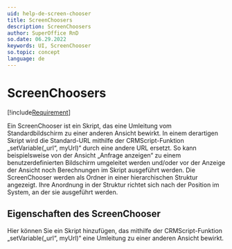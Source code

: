 ```yaml
---
uid: help-de-screen-chooser
title: ScreenChoosers
description: ScreenChoosers
author: SuperOffice RnD
so.date: 06.29.2022
keywords: UI, ScreenChooser
so.topic: concept
language: de
---
```


# ScreenChoosers

[!include[Requirement](../../../learn/includes/req-expander-services.md)]

Ein ScreenChooser ist ein Skript, das eine Umleitung vom Standardbildschirm zu einer anderen Ansicht bewirkt. In einem derartigen Skript wird die Standard-URL mithilfe der CRMScript-Funktion „setVariable(„url“, myUrl)“ durch eine andere URL ersetzt. So kann beispielsweise von der Ansicht „Anfrage anzeigen“ zu einem benutzerdefinierten Bildschirm umgeleitet werden und/oder vor der Anzeige der Ansicht noch Berechnungen im Skript ausgeführt werden. Die ScreenChooser werden als Ordner in einer hierarchischen Struktur angezeigt. Ihre Anordnung in der Struktur richtet sich nach der Position im System, an der sie ausgeführt werden.

## Eigenschaften des ScreenChooser

Hier können Sie ein Skript hinzufügen, das mithilfe der CRMScript-Funktion „setVariable(„url“, myUrl)“ eine Umleitung zu einer anderen Ansicht bewirkt.
